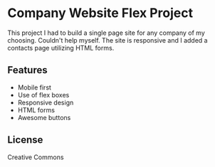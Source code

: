 # Company Website Flex Project

This project I had to build a single page site for any company of my choosing.  Couldn't help myself.  The site is responsive and I added a contacts page utilizing HTML forms.

## Features
* Mobile first 
* Use of flex boxes
* Responsive design
* HTML forms
* Awesome buttons

## License
Creative Commons